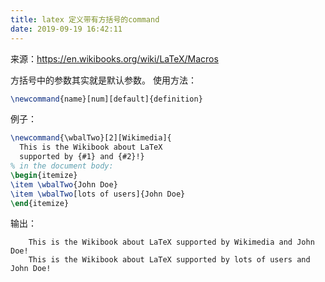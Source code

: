 ```yaml
---
title: latex 定义带有方括号的command
date: 2019-09-19 16:42:11
---
```


来源：https://en.wikibooks.org/wiki/LaTeX/Macros

方括号中的参数其实就是默认参数。
使用方法：

```tex
\newcommand{name}[num][default]{definition}
```

例子：

```tex
\newcommand{\wbalTwo}[2][Wikimedia]{
  This is the Wikibook about LaTeX
  supported by {#1} and {#2}!}
% in the document body:
\begin{itemize}
\item \wbalTwo{John Doe}
\item \wbalTwo[lots of users]{John Doe}
\end{itemize}
```

输出：

```
    This is the Wikibook about LaTeX supported by Wikimedia and John Doe!
    This is the Wikibook about LaTeX supported by lots of users and John Doe!
```
